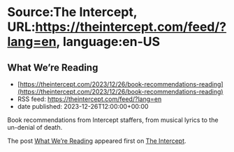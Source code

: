 # Source:The Intercept, URL:https://theintercept.com/feed/?lang=en, language:en-US

## What We’re Reading
 - [https://theintercept.com/2023/12/26/book-recommendations-reading](https://theintercept.com/2023/12/26/book-recommendations-reading)
 - RSS feed: https://theintercept.com/feed/?lang=en
 - date published: 2023-12-26T12:00:00+00:00

<p>Book recommendations from Intercept staffers, from musical lyrics to the un-denial of death.</p>
<p>The post <a href="https://theintercept.com/2023/12/26/book-recommendations-reading/">What We’re Reading</a> appeared first on <a href="https://theintercept.com">The Intercept</a>.</p>

